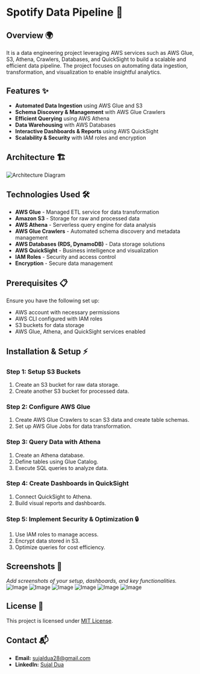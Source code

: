 # Spotify Data Pipeline 🚀

## Overview 🌍
It is a data engineering project leveraging AWS services such as AWS Glue, S3, Athena, Crawlers, Databases, and QuickSight to build a scalable and efficient data pipeline. The project focuses on automating data ingestion, transformation, and visualization to enable insightful analytics.

## Features ✨
- **Automated Data Ingestion** using AWS Glue and S3
- **Schema Discovery & Management** with AWS Glue Crawlers
- **Efficient Querying** using AWS Athena
- **Data Warehousing** with AWS Databases
- **Interactive Dashboards & Reports** using AWS QuickSight
- **Scalability & Security** with IAM roles and encryption

## Architecture 🏗️
![Architecture Diagram](![Image](https://github.com/user-attachments/assets/fb26ac55-d1bc-489f-9eb7-467067414c5a)
)

## Technologies Used 🛠️
- **AWS Glue** - Managed ETL service for data transformation
- **Amazon S3** - Storage for raw and processed data
- **AWS Athena** - Serverless query engine for data analysis
- **AWS Glue Crawlers** - Automated schema discovery and metadata management
- **AWS Databases (RDS, DynamoDB)** - Data storage solutions
- **AWS QuickSight** - Business intelligence and visualization
- **IAM Roles** - Security and access control
- **Encryption** - Secure data management

## Prerequisites 📋
Ensure you have the following set up:
- AWS account with necessary permissions
- AWS CLI configured with IAM roles
- S3 buckets for data storage
- AWS Glue, Athena, and QuickSight services enabled

## Installation & Setup ⚡

### Step 1: Setup S3 Buckets
1. Create an S3 bucket for raw data storage.
2. Create another S3 bucket for processed data.

### Step 2: Configure AWS Glue
1. Create AWS Glue Crawlers to scan S3 data and create table schemas.
2. Set up AWS Glue Jobs for data transformation.

### Step 3: Query Data with Athena
1. Create an Athena database.
2. Define tables using Glue Catalog.
3. Execute SQL queries to analyze data.

### Step 4: Create Dashboards in QuickSight
1. Connect QuickSight to Athena.
2. Build visual reports and dashboards.

### Step 5: Implement Security & Optimization 🔒
1. Use IAM roles to manage access.
2. Encrypt data stored in S3.
3. Optimize queries for cost efficiency.

## Screenshots 📸
_Add screenshots of your setup, dashboards, and key functionalities._
![Image](https://github.com/user-attachments/assets/3b6ef8e2-24f8-4353-b7e5-e9de72f44b8b)
![Image](https://github.com/user-attachments/assets/d8fc3631-5799-4b23-b0ba-0e1507510915)
![Image](https://github.com/user-attachments/assets/a7f85ab6-4002-41ea-a024-a7f54308b918)
![Image](https://github.com/user-attachments/assets/e481cc6c-93cf-4910-b44a-5c330d5c941d)
![Image](https://github.com/user-attachments/assets/8e32b289-5cd2-49c4-8a3e-a284b08affe2)
![Image](https://github.com/user-attachments/assets/fb26ac55-d1bc-489f-9eb7-467067414c5a)




## License 📜
This project is licensed under [MIT License](LICENSE).

## Contact 📬
- **Email:** sujaldua28@gmail.com
- **LinkedIn:** [Sujal Dua](https://www.linkedin.com/in/sujaldua/)
